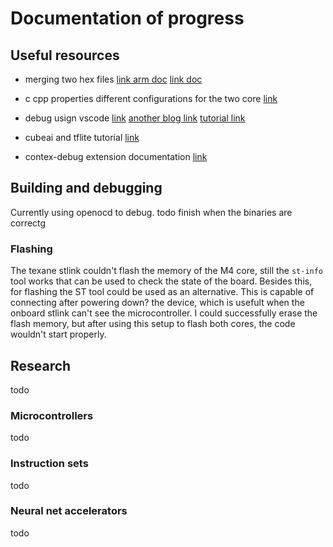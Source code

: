 # Documentation of progress

## Useful resources

* merging two hex files [link arm doc](https://developer.arm.com/documentation/ka004500/latest/) [link doc](https://srecord.sourceforge.net/man/man1/srec_cat.1.html)

* c cpp properties different configurations for the two core [link](https://code.visualstudio.com/docs/cpp/c-cpp-properties-schema-reference)

* debug usign vscode [link](https://hbfsrobotics.com/blog/configuring-vs-code-arm-development-stm32cubemx) [another blog link](https://wiki.octanis.org/stm32/vscode) [tutorial link](https://www.youtube.com/watch?v=g2Kf6RbdrIs)

* cubeai and tflite tutorial [link](https://www.digikey.com/en/maker/projects/tinyml-getting-started-with-stm32-x-cube-ai/f94e1c8bfc1e4b6291d0f672d780d2c0)

* contex-debug extension documentation [link](https://github.com/Marus/cortex-debug/wiki#vscode-settings-for-cortex-debug)

## Building and debugging

Currently using openocd to debug. todo finish when the binaries are correctg

### Flashing

The texane stlink couldn't flash the memory of the M4 core, still the `st-info` tool works that can be used to check the state of the board. Besides this, for flashing the ST tool could be used as an alternative. This is capable of connecting after powering down? the device, which is usefult when the onboard stlink can't see the microcontroller. I could successfully erase the flash memory, but after using this setup to flash both cores, the code wouldn't start properly.

## Research

todo

### Microcontrollers

todo

### Instruction sets

todo

### Neural net accelerators

todo
